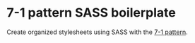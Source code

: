 # 7-1 pattern SASS boilerplate
Create organized stylesheets using SASS with the [7-1 pattern](http://sass-guidelin.es/#the-7-1-pattern).
